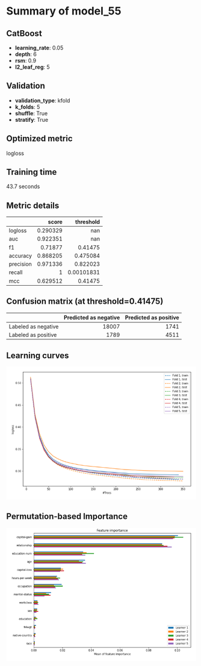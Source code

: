 # Summary of model_55

## CatBoost
- **learning_rate**: 0.05
- **depth**: 6
- **rsm**: 0.9
- **l2_leaf_reg**: 5

## Validation
 - **validation_type**: kfold
 - **k_folds**: 5
 - **shuffle**: True
 - **stratify**: True

## Optimized metric
logloss

## Training time

43.7 seconds

## Metric details
|           |    score |    threshold |
|:----------|---------:|-------------:|
| logloss   | 0.290329 | nan          |
| auc       | 0.922351 | nan          |
| f1        | 0.71877  |   0.41475    |
| accuracy  | 0.868205 |   0.475084   |
| precision | 0.971336 |   0.822023   |
| recall    | 1        |   0.00101831 |
| mcc       | 0.629512 |   0.41475    |


## Confusion matrix (at threshold=0.41475)
|                     |   Predicted as negative |   Predicted as positive |
|:--------------------|------------------------:|------------------------:|
| Labeled as negative |                   18007 |                    1741 |
| Labeled as positive |                    1789 |                    4511 |

## Learning curves
![Learning curves](learning_curves.png)

## Permutation-based Importance
![Permutation-based Importance](permutation_importance.png)